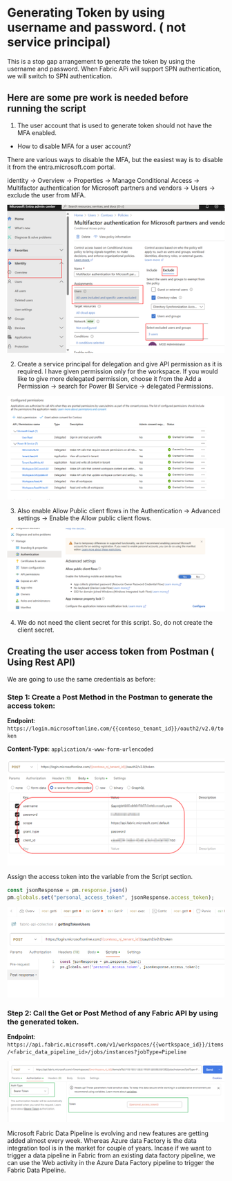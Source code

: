# Generating Token by using username and password. ( not service principal)

This is a stop gap arrangement to generate the token by using the username and password. When Fabric APi will support SPN authentication, we will switch to SPN authentication.

## Here are some pre work is needed before running the script

1. The user account that is used to generate token should not have the MFA enabled.

- How to disable MFA for a user account?

There are various ways to disable the MFA, but the easiest way is to disable it from the entra.microsoft.com portal.

identity -> Overview -> Properties -> Manage Conditional Access -> Multifactor authentication for Microsoft partners and vendors -> Users -> exclude the user from MFA.


![alt text](./images/image.png)

2. Create a service principal for delegation and give API permission as it is required. I have given permission only for the workspace. If you would like to give more delegated permission, choose it from the Add a Permission -> search for Power BI Service -> delegated Permissions.


![alt text](./images/image2.png)

3. Also enable Allow Public client flows in the Authentication -> Advanced settings -> Enable the Allow public client flows.

![alt text](./images/image-2.png)

4. We do not need the client secret for this script. So, do not create the client secret.


## Creating the user access token from Postman ( Using Rest API)

We are going to use the same credentials as before:

### Step 1: Create a Post Method in the Postman to generate the access token:

**Endpoint**: `https://login.microsoftonline.com/{{contoso_tenant_id}}/oauth2/v2.0/token`

**Content-Type**: `application/x-www-form-urlencoded`


![alt text](./images/image3.png)

Assign the access token into the variable from the Script section.

```javascript
const jsonResponse = pm.response.json()
pm.globals.set("personal_access_token", jsonResponse.access_token);
```

![alt text](./images/image4.png)

### Step 2: Call the Get or Post Method of any Fabric API by using the generated token.

**Endpoint**: `https://api.fabric.microsoft.com/v1/workspaces/{{wortkspace_id}}/items/<fabric_data_pipeline_id>/jobs/instances?jobType=Pipeline`



![alt text](./images/image5.png)



Microsoft Fabric Data Pipeline is evolving and new features are getting added almost every week. Whereas Azure data Factory is the data integration tool is in the market for couple of years. Incase if we want to trigger a data pipeline in Fabric from an existing data factory pipeline, we can use the Web activity in the Azure Data Factory pipeline to trigger the Fabric Data Pipeline.
